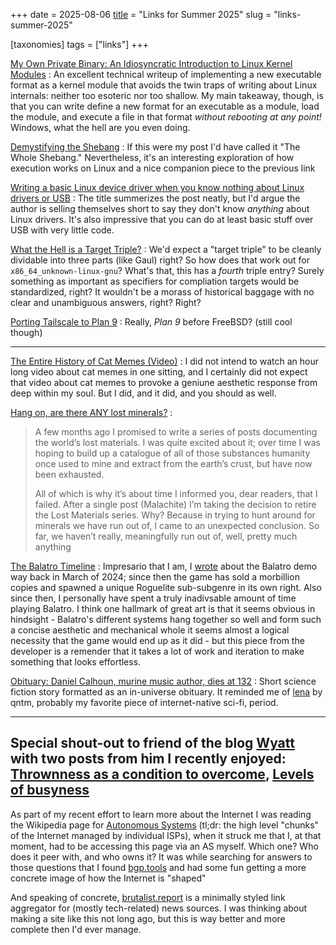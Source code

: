 +++
date = 2025-08-06
[title](title) =  "Links for Summer 2025"
slug =  "links-summer-2025"

[taxonomies]
tags = ["links"]
+++


[My Own Private Binary: An Idiosyncratic Introduction to Linux Kernel Modules](https://www.muppetlabs.com/~breadbox/txt/mopb.html)
: An excellent technical writeup of implementing a new executable format as a kernel module that avoids the twin traps of writing about Linux internals: neither too esoteric nor too shallow. My main takeaway, though, is that you can write define a new format for an executable as a module, load the module, and execute a file in that format *without rebooting at any point!* Windows, what the hell are you even doing.

[Demystifying the Shebang](https://crocidb.com/post/kernel-adventures/demystifying-the-shebang/)
: If this were my post I'd have called it "The Whole Shebang." Nevertheless, it's an interesting exploration of how execution works on Linux and a nice companion piece to the previous link

[Writing a basic Linux device driver when you know nothing about Linux drivers or USB](https://crescentro.se/posts/writing-drivers/)
: The title summerizes the post neatly, but I'd argue the author is selling themselves short to say they don't know *anything* about Linux drivers. It's also impressive that you can do at least basic stuff over USB with very little code.

[What the Hell is a Target Triple?](https://mcyoung.xyz/2025/04/14/target-triples/)
: We'd expect a "target triple" to be cleanly dividable into three parts (like Gaul) right? So how does that work out for  `x86_64_unknown-linux-gnu`? What's that, this has a *fourth* triple entry? Surely something as important as specifiers for compliation targets would be standardized, right? It wouldn't be a morass of historical baggage with no clear and unambiguous answers, right?  Right?

[Porting Tailscale to Plan 9](https://tailscale.com/blog/plan9-port)
: Really, *Plan 9* before FreeBSD?  (still cool though)

---

[The Entire History of Cat Memes (Video)](https://youtu.be/PKdUvW8fMj0?si=unZNePC41NohzGsd)
: I did not intend to watch an hour long video about cat memes in one sitting, and I certainly did not expect that video about cat memes to provoke a geniune aesthetic response from deep within my soul. But I did, and it did, and you should as well.


[Hang on, are there ANY lost minerals?](https://edconway.substack.com/p/hang-on-are-there-any-lost-minerals)
: <blockquote> <p>A few months ago I promised to write a series of posts documenting the world’s lost materials. I was quite excited about it; over time I was hoping to build up a catalogue of all of those substances humanity once used to mine and extract from the earth’s crust, but have now been exhausted. </p>
<p>
All of which is why it’s about time I informed you, dear readers, that I failed. After a single post (Malachite) I’m taking the decision to retire the Lost Materials series. Why? Because in trying to hunt around for minerals we have run out of, I came to an unexpected conclusion. So far, we haven’t really, meaningfully run out of, well, pretty much anything
</p>
</blockquote>

[The Balatro Timeline](https://localthunk.com/blog/balatro-timeline-3aarh)
: Impresario that I am, I [wrote](/blog/next-fest-02-24) about the Balatro demo way back in March of 2024; since then the game has sold a morbillion copies and spawned a unique Roguelite sub-subgenre in its own right. Also since then, I personally have spent a truly inadivsable amount of time playing Balatro.  I think one hallmark of great art is that it seems obvious in hindsight - Balatro's different systems hang together so well and form such a concise aesthetic and mechanical whole it seems almost a logical necessity that the game would end up as it did - but this piece from the developer is a remender that it takes a lot of work and iteration to make something that looks effortless.

[Obituary: Daniel Calhoun, murine music author, dies at 132](https://ctrlcreep.substack.com/p/obituary-daniel-calhoun-murine-music?utm_source=substack&utm_medium=email)
: Short science fiction story formatted as an in-universe obituary. It reminded me of [lena](https://qntm.org/mmacevedo) by qntm, probably my favorite piece of internet-native sci-fi, period.

---
Special shout-out to friend of the blog [Wyatt](https://wyatscarpenter.github.io/blog) with two posts from him I recently enjoyed: [Thrownness as a condition to overcome](https://wyattscarpenter.github.io/blog/thrownness_as_a_condition_to_overcome.txt),  [Levels of busyness](https://wyattscarpenter.github.io/blog/levels_of_busyness.txt)
---

As part of my recent effort to learn more about the Internet I was reading the Wikipedia page for [Autonomous Systems](https://en.wikipedia.org/wiki/Autonomous_system_(Internet)) (tl;dr: the high level "chunks" of the Internet managed by individual ISPs), when it struck me that I, at that moment, had to be accessing this page via an AS myself. Which one? Who does it peer with, and who owns it? It was while searching for answers to those questions that I found [bgp.tools](https://bgp.tools) and had some fun getting a more concrete image of how the Internet is "shaped"


And speaking of concrete, [brutalist.report](https://brutalist.report) is a minimally styled link aggregator for (mostly tech-related) news sources. I was thinking about making a site like this not long ago, but this is way better and more complete then I'd ever manage. 

